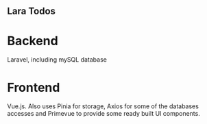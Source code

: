 ## Lara Todos

# Backend
Laravel, including mySQL database

# Frontend
Vue.js. Also uses Pinia for storage, Axios for some of the databases accesses and Primevue to provide some ready built UI components.

